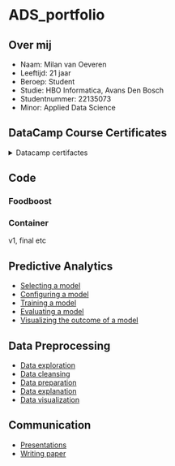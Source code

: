 # ADS_portfolio

## Over mij
- Naam: Milan van Oeveren
- Leeftijd: 21 jaar
- Beroep: Student
- Studie: HBO Informatica, Avans Den Bosch
- Studentnummer: 22135073
- Minor: Applied Data Science

## DataCamp Course Certificates
<details>
  <summary>Datacamp certifactes</summary>
  
  Ik heb met Jeroen afgesproken dat ik van de eerste 10 courses er maar 4 hoefde te maken en dat ik de laatste 4 over mocht slaan.
  Hieronder zijn mijn certificaten van de gemaakte DataCamp courses te vinden.
  
  ![datacamp_1-1](https://user-images.githubusercontent.com/123479172/214436578-f9bffb7b-e5a4-4a85-aada-5d6d001e5cdb.jpg)
  ![datacamp_2-1](https://user-images.githubusercontent.com/123479172/214436581-4a5b4757-aaa7-4435-b615-befb1ae28fbc.jpg)
  ![datacamp_3-1](https://user-images.githubusercontent.com/123479172/214436584-d3bd0129-e09d-4954-8c33-e0b02222d569.jpg)
  ![datacamp_4-1](https://user-images.githubusercontent.com/123479172/214436585-68c0fef6-aa4f-4609-82f9-58fe8358bac0.jpg)
  ![datacamp_5-1](https://user-images.githubusercontent.com/123479172/214436587-84ae4f0e-7fd7-4510-9b19-ba9719f1ffb7.jpg)
  ![datacamp_6-1](https://user-images.githubusercontent.com/123479172/214436590-94e5062f-e1fd-48fb-9195-188f09e304e5.jpg)
</details>

## Code
### Foodboost
### Container
v1, final etc

## Predictive Analytics
- [Selecting a model](Predictive_Analytics.md#selecting-a-model)
- [Configuring a model](Predictive_Analytics.md#configuring-a-model)
- [Training a model](Predictive_Analytics.md#training-a-model)
- [Evaluating a model](Predictive_Analytics.md#evaluating-a-model)
- [Visualizing the outcome of a model](Predictive_Analytics.md#visualizing-the-outcome-of-a-model)

## Data Preprocessing
- [Data exploration](Data_Preprocessing.md#data-exploration)
- [Data cleansing](Data_Preprocessing.md#data-cleansing)
- [Data preparation](Data_Preprocessing.md#data-preparation)
- [Data explanation](Data_Preprocessing.md#data-explanation)
- [Data visualization](Data_Preprocessing.md#data-visualization)

## Communication
- [Presentations](Communication.md#presentations)
- [Writing paper](Communication.md#writing-paper)
